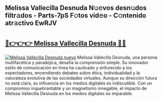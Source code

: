## Melissa Vallecilla Desnuda N𝚞𝚎vos desn𝚞dos filtr𝚊dos - Parts-7pS F𝚘tos vid𝚎o - C𝚘ntenido atr𝚊ctivo EwRJV

# <h2><a href="http://mb8ojct.tromn.icu/?c=Melissa+Vallecilla+Desnuda">🔗👉👉👉 Melissa Vallecilla Desnuda 🔗🔗</a></h2>

[![Melissa Vallecilla Desnuda nuevo](https://i.imgur.com/pEAQMta.gif)](http://mb8ojct.tromn.icu/?c=Melissa+Vallecilla+Desnuda)
Melissa Vallecilla Desnuda, una persona multifacética y paradójica, desafía la comprensión simple. Su innovador estilo de comunicación en línea ha cautivado y enfurecido a los espectadores, encendiendo debates sobre ética, individualidad y la naturaleza evolutiva de las sociedades virtuales. Aunque su dirección futura no está clara, su influencia en los medios digitales es indiscutible. Con un compromiso inquebrantable y un magnetismo innegable, el impacto de Melissa Vallecilla Desnuda en los medios digitales es imparable.
